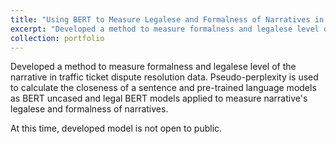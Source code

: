 ```yaml
---
title: "Using BERT to Measure Legalese and Formalness of Narratives in Traffic Ticket Dispute Resolution"
excerpt: "Developed a method to measure formalness and legalese level of the narrative in traffic ticket dispute resolution data. Pseudo-perplexity is used to calculate the closeness of a sentence and pre-trained language models as BERT uncased and legal BERT models applied to measure narrative's legalese and formalness of narratives."
collection: portfolio
---
```


Developed a method to measure formalness and legalese level of the narrative in traffic ticket dispute resolution data. Pseudo-perplexity is used to calculate the closeness of a sentence and pre-trained language models as BERT uncased and legal BERT models applied to measure narrative's legalese and formalness of narratives.

At this time, developed model is not open to public. 

